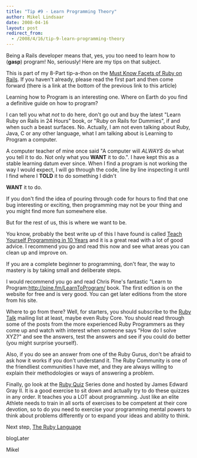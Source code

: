 ```yaml
---
title: "Tip #9 - Learn Programming Theory"
author: Mikel Lindsaar
date: 2008-04-16
layout: post
redirect_from:
  - /2008/4/16/tip-9-learn-programming-theory
---
```

Being a Rails developer means that, yes, you too need to learn how to
(**gasp**) program! No, seriously! Here are my tips on that subject.

This is part of my 8-Part tip-a-thon on the [Must Know Facets of Ruby on
Rails](https://lindsaar.net/2008/4/17/tip-8-how-learn-ruby-on-rails).
If you haven't already, please read the first part and then come forward
(there is a link at the bottom of the previous link to this article)

Learning how to Program is an interesting one. Where on Earth do you
find a definitive guide on how to program?

I can tell you what *not* to do here, don't go out and buy the latest
"Learn Ruby on Rails in 24 Hours" book, or "Ruby on Rails for Dummies",
if and when such a beast surfaces. No. Actually, I am not even talking
about Ruby, Java, C or any other language, what I am talking about is
Learning to Program a computer.

A computer teacher of mine once said "A computer will *ALWAYS* do what
you tell it to do. Not only what you **WANT** it to do.". I have kept
this as a stable learning datum ever since. When I find a program is not
working the way I would expect, I will go through the code, line by line
inspecting it until I find where I **TOLD** it to do something I didn't

**WANT** it to do.

If you don't find the idea of pouring through code for hours to find
that one bug interesting or exciting, then programming may not be your
thing and you might find more fun somewhere else.

But for the rest of us, this is where we want to be.

You know, probably the best write up of this I have found is called
[Teach Yourself Programming in 10 Years](http://norvig.com/21-days.html)
and it is a great read with a lot of good advice. I recommend you go and
read this now and see what areas you can clean up and improve on.

If you are a complete beginner to programming, don't fear, the way to
mastery is by taking small and deliberate steps.

I would recommend you go and read Chris Pine's fantastic "Learn to
Program:http://pine.fm/LearnToProgram/ book. The first edition is on the
website for free and is very good. You can get later editions from the
store from his site.

Where to go from there? Well, for starters, you should subscribe to the
[Ruby Talk](http://www2.ruby-lang.org/en/20020104.html) mailing list at
least, maybe even Ruby Core. You should read through some of the posts
from the more experienced Ruby Programmers as they come up and watch
with interest when someone says "How do I solve XYZ?" and see the
answers, test the answers and see if you could do better (you might
surprise yourself).

Also, if you do see an answer from one of the Ruby Gurus, don't be
afraid to ask how it works if you don't understand it. The Ruby
Community is one of the friendliest communities I have met, and they are
always willing to explain their methodologies or ways of answering a
problem.

Finally, go look at the [Ruby Quiz](http://www.rubyquiz.com/) Series
done and hosted by James Edward Gray II. It is a good exercise to sit
down and actually try to do these quizzes in any order. It teaches you a
LOT about programming. Just like an elite Athlete needs to train in all
sorts of exercises to be competent at their core devotion, so to do you
need to exercise your programming mental powers to think about problems
differently or to expand your ideas and ability to think.

Next step, [The Ruby
Language](https://lindsaar.net/2008/4/18/tip-10-the-ruby-language)

blogLater

Mikel

